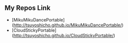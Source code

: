 My Repos Link
-------------

* [MikuMikuDancePortable] (http://tsuyoshicho.github.io/MikuMikuDancePortable/)
* [CloudStickyPortable] (http://tsuyoshicho.github.io/CloudStickyPortable/)

